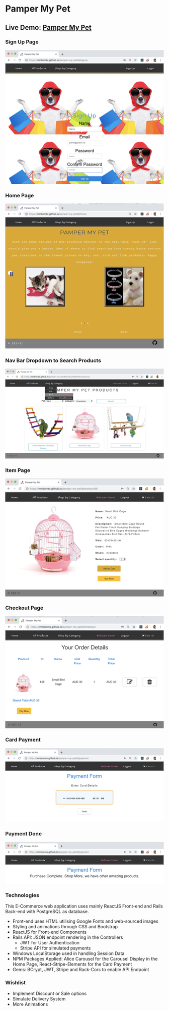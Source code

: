 # Pamper My Pet

## Live Demo: [Pamper My Pet](https://mmborres.github.io/pamper-my-pet)

### Sign Up Page

![Sign Up](Screen%20Shot%202019-05-17%20at%202.55.56%20am.png "Sign Up")

### Home Page

![Home Page](Screen%20Shot%202019-05-17%20at%202.51.57%20am.png "Home Page")

### Nav Bar Dropdown to Search Products

![Nav Dropdown](Screen%20Shot%202019-05-17%20at%202.58.06%20am.png "Nav Dropdown")

### Item Page

![Item](Screen%20Shot%202019-05-17%20at%202.59.06%20am.png "Item")

### Checkout Page

![Checkout](Screen%20Shot%202019-05-17%20at%202.59.35%20am.png "Checkout")

### Card Payment

![Card Payment](Screen%20Shot%202019-05-17%20at%203.00.39%20am.png "Card Payment")

### Payment Done

![Payment Done](Screen%20Shot%202019-05-17%20at%203.01.01%20am.png "Payment Done")

### Technologies ###

This E-Commerce web application uses mainly ReactJS Front-end and Rails Back-end with PostgreSQL as database. 

  * Front-end uses HTML utilising Google Fonts and web-sourced images
  * Styling and animations through CSS and Bootstrap
  * ReactJS for Front-end Components
  * Rails API: JSON endpoint rendering in the Controllers
     * JWT for User Authentication  
     * Stripe API for simulated payments      
  * Windows LocalStorage used in handling Session Data
  * NPM Packages Applied: Alice Carousel for the Carousel Display in the Home Page, React-Stripe-Elements for the Card Payment
  * Gems: BCrypt, JWT, Stripe and Rack-Cors to enable API Endpoint 
  
### Wishlist ###

  * Implement Discount or Sale options
  * Simulate Delivery System
  * More Animations
